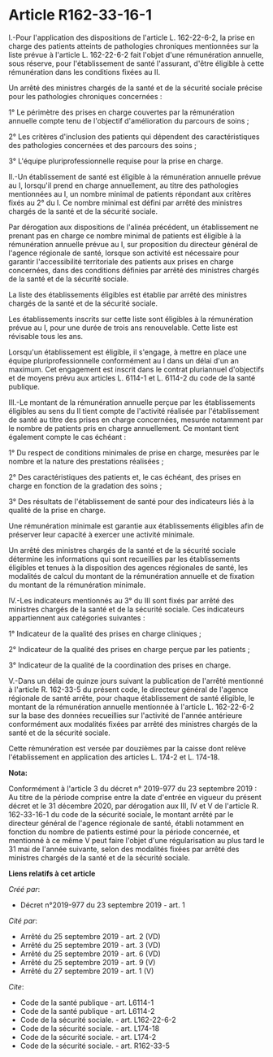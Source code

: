 # Article R162-33-16-1

I.-Pour l'application des dispositions de l'article L. 162-22-6-2, la prise en charge des patients atteints de pathologies
chroniques mentionnées sur la liste prévue à l'article L. 162-22-6-2 fait l'objet d'une rémunération annuelle, sous réserve,
pour l'établissement de santé l'assurant, d'être éligible à cette rémunération dans les conditions fixées au II. 

Un arrêté des ministres chargés de la santé et de la sécurité sociale précise pour les pathologies chroniques concernées : 

1° Le périmètre des prises en charge couvertes par la rémunération annuelle compte tenu de l'objectif d'amélioration du
parcours de soins ; 

2° Les critères d'inclusion des patients qui dépendent des caractéristiques des pathologies concernées et des parcours des
soins ; 

3° L'équipe pluriprofessionnelle requise pour la prise en charge. 

II.-Un établissement de santé est éligible à la rémunération annuelle prévue au I, lorsqu'il prend en charge annuellement, au
titre des pathologies mentionnées au I, un nombre minimal de patients répondant aux critères fixés au 2° du I. Ce nombre
minimal est défini par arrêté des ministres chargés de la santé et de la sécurité sociale. 

Par dérogation aux dispositions de l'alinéa précédent, un établissement ne prenant pas en charge ce nombre minimal de
patients est éligible à la rémunération annuelle prévue au I, sur proposition du directeur général de l'agence régionale de
santé, lorsque son activité est nécessaire pour garantir l'accessibilité territoriale des patients aux prises en charge
concernées, dans des conditions définies par arrêté des ministres chargés de la santé et de la sécurité sociale. 

La liste des établissements éligibles est établie par arrêté des ministres chargés de la santé et de la sécurité sociale. 

Les établissements inscrits sur cette liste sont éligibles à la rémunération prévue au I, pour une durée de trois ans
renouvelable. Cette liste est révisable tous les ans. 

Lorsqu'un établissement est éligible, il s'engage, à mettre en place une équipe pluriprofessionnelle conformément au I dans
un délai d'un an maximum. Cet engagement est inscrit dans le contrat pluriannuel d'objectifs et de moyens prévu aux articles
L. 6114-1 et L. 6114-2 du code de la santé publique. 

III.-Le montant de la rémunération annuelle perçue par les établissements éligibles au sens du II tient compte de l'activité
réalisée par l'établissement de santé au titre des prises en charge concernées, mesurée notamment par le nombre de patients
pris en charge annuellement. Ce montant tient également compte le cas échéant : 

1° Du respect de conditions minimales de prise en charge, mesurées par le nombre et la nature des prestations réalisées ; 

2° Des caractéristiques des patients et, le cas échéant, des prises en charge en fonction de la gradation des soins ; 

3° Des résultats de l'établissement de santé pour des indicateurs liés à la qualité de la prise en charge. 

Une rémunération minimale est garantie aux établissements éligibles afin de préserver leur capacité à exercer une activité
minimale. 

Un arrêté des ministres chargés de la santé et de la sécurité sociale détermine les informations qui sont recueillies par les
établissements éligibles et tenues à la disposition des agences régionales de santé, les modalités de calcul du montant de la
rémunération annuelle et de fixation du montant de la rémunération minimale. 

IV.-Les indicateurs mentionnés au 3° du III sont fixés par arrêté des ministres chargés de la santé et de la sécurité
sociale. Ces indicateurs appartiennent aux catégories suivantes : 

1° Indicateur de la qualité des prises en charge cliniques ; 

2° Indicateur de la qualité des prises en charge perçue par les patients ; 

3° Indicateur de la qualité de la coordination des prises en charge. 

V.-Dans un délai de quinze jours suivant la publication de l'arrêté mentionné à l'article R. 162-33-5 du présent code, le
directeur général de l'agence régionale de santé arrête, pour chaque établissement de santé éligible, le montant de la
rémunération annuelle mentionnée à l'article L. 162-22-6-2 sur la base des données recueillies sur l'activité de l'année
antérieure conformément aux modalités fixées par arrêté des ministres chargés de la santé et de la sécurité sociale. 

Cette rémunération est versée par douzièmes par la caisse dont relève l'établissement en application des articles L. 174-2 et
L. 174-18.

**Nota:**

Conformément à l'article 3 du décret n° 2019-977 du 23 septembre 2019 : Au titre de la période comprise entre la date
d'entrée en vigueur du présent décret et le 31 décembre 2020, par dérogation aux III, IV et V de l'article R. 162-33-16-1 du
code de la sécurité sociale, le montant arrêté par le directeur général de l'agence régionale de santé, établi notamment en
fonction du nombre de patients estimé pour la période concernée, et mentionné à ce même V peut faire l'objet d'une
régularisation au plus tard le 31 mai de l'année suivante, selon des modalités fixées par arrêté des ministres chargés de la
santé et de la sécurité sociale.

**Liens relatifs à cet article**

_Créé par_:

  - Décret n°2019-977 du 23 septembre 2019 - art. 1

_Cité par_:

  - Arrêté du 25 septembre 2019 - art. 2 (VD)
  - Arrêté du 25 septembre 2019 - art. 3 (VD)
  - Arrêté du 25 septembre 2019 - art. 6 (VD)
  - Arrêté du 25 septembre 2019 - art. 9 (V)
  - Arrêté du 27 septembre 2019 - art. 1 (V)

_Cite_:

  - Code de la santé publique - art. L6114-1
  - Code de la santé publique - art. L6114-2
  - Code de la sécurité sociale. - art. L162-22-6-2
  - Code de la sécurité sociale. - art. L174-18
  - Code de la sécurité sociale. - art. L174-2
  - Code de la sécurité sociale. - art. R162-33-5
